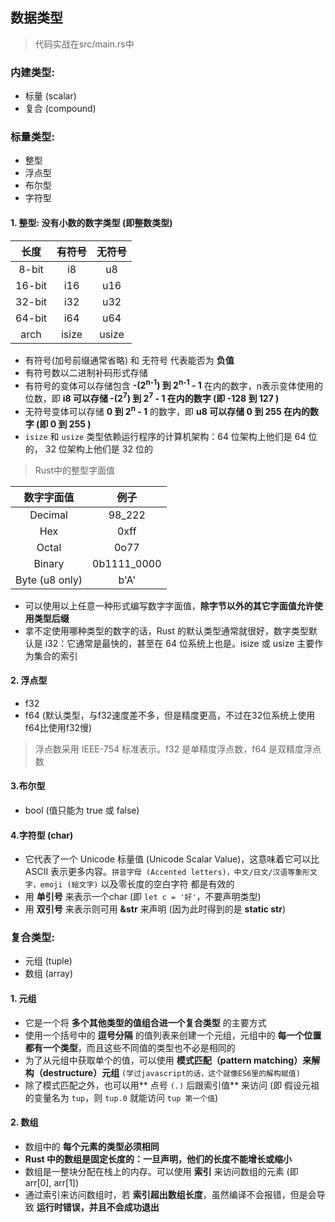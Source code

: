 ## 数据类型
> 代码实战在src/main.rs中  

### 内建类型: 
  + 标量 (scalar)
  + 复合 (compound)


### 标量类型:
  + 整型
  + 浮点型
  + 布尔型
  + 字符型  

#### 1. 整型: 没有小数的数字类型 (即整数类型)  

|  长度  | 有符号 | 无符号 |
|:-----:|:-----:|:-----:|
|8-bit  |i8     |u8     |
|16-bit |i16    |u16    |
|32-bit |i32    |u32    |
|64-bit |i64    |u64    |
|arch   |isize  |usize  |  
  
+ 有符号(加号前缀通常省略) 和 无符号 代表能否为 **负值**
+ 有符号数以二进制补码形式存储
+ 有符号的变体可以存储包含 **-(2<sup>n-1</sup>) 到 2<sup>n-1</sup> - 1** 在内的数字，n表示变体使用的位数，即 **i8 可以存储 -(2<sup>7</sup>) 到 2<sup>7</sup> - 1 在内的数字 (即 -128 到 127 )**
+ 无符号变体可以存储 **0 到 2<sup>n</sup> - 1** 的数字，即 **u8 可以存储 0 到 255 在内的数字 (即 0 到 255 )**
+ `isize` 和 `usize` 类型依赖运行程序的计算机架构：64 位架构上他们是 64 位的， 32 位架构上他们是 32 位的  


> Rust中的整型字面值  

| 数字字面值 |  例子  |
|:--------:|:------:|
|Decimal	 |98_222
|Hex	     |0xff
|Octal	   |0o77
|Binary	   |0b1111_0000
|Byte (u8 only)	|b'A'
  + 可以使用以上任意一种形式编写数字字面值，**除字节以外的其它字面值允许使用类型后缀**
  + 拿不定使用哪种类型的数字的话，Rust 的默认类型通常就很好，数字类型默认是 i32：它通常是最快的，甚至在 64 位系统上也是。isize 或 usize 主要作为集合的索引

#### 2. 浮点型  
+ f32
+ f64 (默认类型，与f32速度差不多，但是精度更高，不过在32位系统上使用f64比使用f32慢)  

> 浮点数采用 IEEE-754 标准表示。f32 是单精度浮点数，f64 是双精度浮点数  

#### 3.布尔型
+ bool (值只能为 true 或 false)

#### 4.字符型 (char)
+ 它代表了一个 Unicode 标量值 (Unicode Scalar Value)，这意味着它可以比 ASCII 表示更多内容。`拼音字母 (Accented letters)，中文/日文/汉语等象形文字，emoji (絵文字)` 以及零长度的空白字符 都是有效的  
+ 用 **单引号** 来表示一个char (即 `let c = '好'`，不要声明类型)
+ 用 **双引号** 来表示则可用 **&str** 来声明 (因为此时得到的是 **static str**)


### 复合类型:
  + 元组 (tuple)
  + 数组 (array)

#### 1. 元组
+ 它是一个将 **多个其他类型的值组合进一个复合类型** 的主要方式
+ 使用一个括号中的 **逗号分隔** 的值列表来创建一个元组，元组中的 **每一个位置都有一个类型**，而且这些不同值的类型也不必是相同的
+ 为了从元组中获取单个的值，可以使用 **模式匹配（pattern matching）来解构（destructure）元组** `(学过javascript的话，这个就像ES6里的解构赋值)`
+ 除了模式匹配之外，也可以用** 点号 `(.)` 后跟索引值** 来访问 (即 假设元祖的变量名为 `tup`，则 `tup.0` 就能访问 `tup 第一个值`)  

#### 2. 数组  
+ 数组中的 **每个元素的类型必须相同**  
+ **Rust 中的数组是固定长度的：一旦声明，他们的长度不能增长或缩小**  
+ 数组是一整块分配在栈上的内存。可以使用 **索引** 来访问数组的元素 (即 arr[0], arr[1])  
+ 通过索引来访问数组时，若 **索引超出数组长度**，虽然编译不会报错，但是会导致 **运行时错误，并且不会成功退出**
